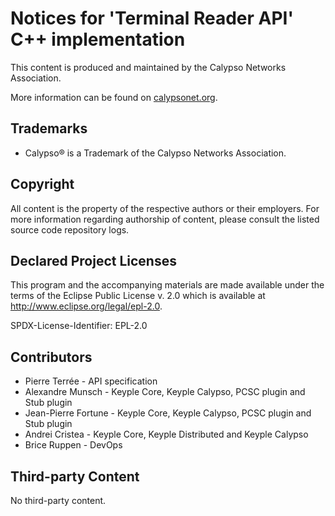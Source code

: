# Notices for 'Terminal Reader API' C++ implementation

This content is produced and maintained by the Calypso Networks Association.

More information can be found on [calypsonet.org](http://calypsonet.org).

## Trademarks

* Calypso® is a Trademark of the Calypso Networks Association.

## Copyright

All content is the property of the respective authors or their employers. For
more information regarding authorship of content, please consult the listed
source code repository logs.

## Declared Project Licenses

This program and the accompanying materials are made available under the terms
of the Eclipse Public License v. 2.0 which is available at
http://www.eclipse.org/legal/epl-2.0.

SPDX-License-Identifier: EPL-2.0

## Contributors

* Pierre Terrée - API specification
* Alexandre Munsch - Keyple Core, Keyple Calypso, PCSC plugin and Stub plugin
* Jean-Pierre Fortune - Keyple Core, Keyple Calypso, PCSC plugin and Stub plugin
* Andrei Cristea - Keyple Core, Keyple Distributed and Keyple Calypso
* Brice Ruppen - DevOps

## Third-party Content

No third-party content.